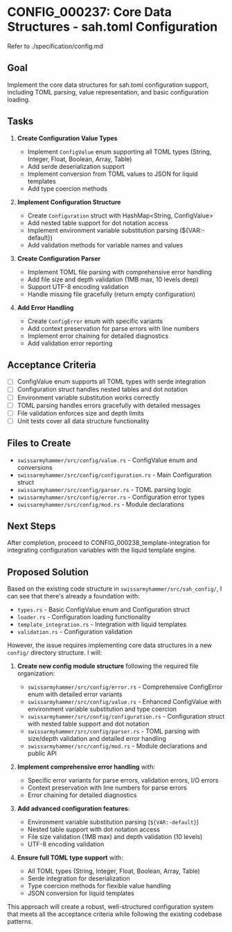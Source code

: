 # CONFIG_000237: Core Data Structures - sah.toml Configuration

Refer to ./specification/config.md

## Goal

Implement the core data structures for sah.toml configuration support, including TOML parsing, value representation, and basic configuration loading.

## Tasks

1. **Create Configuration Value Types**
   - Implement `ConfigValue` enum supporting all TOML types (String, Integer, Float, Boolean, Array, Table)
   - Add serde deserialization support
   - Implement conversion from TOML values to JSON for liquid templates
   - Add type coercion methods

2. **Implement Configuration Structure**
   - Create `Configuration` struct with HashMap<String, ConfigValue>
   - Add nested table support for dot notation access
   - Implement environment variable substitution parsing (${VAR:-default})
   - Add validation methods for variable names and values

3. **Create Configuration Parser**
   - Implement TOML file parsing with comprehensive error handling
   - Add file size and depth validation (1MB max, 10 levels deep)
   - Support UTF-8 encoding validation
   - Handle missing file gracefully (return empty configuration)

4. **Add Error Handling**
   - Create `ConfigError` enum with specific variants
   - Add context preservation for parse errors with line numbers
   - Implement error chaining for detailed diagnostics
   - Add validation error reporting

## Acceptance Criteria

- [ ] ConfigValue enum supports all TOML types with serde integration
- [ ] Configuration struct handles nested tables and dot notation
- [ ] Environment variable substitution works correctly
- [ ] TOML parsing handles errors gracefully with detailed messages
- [ ] File validation enforces size and depth limits
- [ ] Unit tests cover all data structure functionality

## Files to Create

- `swissarmyhammer/src/config/value.rs` - ConfigValue enum and conversions
- `swissarmyhammer/src/config/configuration.rs` - Main Configuration struct
- `swissarmyhammer/src/config/parser.rs` - TOML parsing logic
- `swissarmyhammer/src/config/error.rs` - Configuration error types
- `swissarmyhammer/src/config/mod.rs` - Module declarations

## Next Steps

After completion, proceed to CONFIG_000238_template-integration for integrating configuration variables with the liquid template engine.

## Proposed Solution

Based on the existing code structure in `swissarmyhammer/src/sah_config/`, I can see that there's already a foundation with:
- `types.rs` - Basic ConfigValue enum and Configuration struct
- `loader.rs` - Configuration loading functionality
- `template_integration.rs` - Integration with liquid templates
- `validation.rs` - Configuration validation

However, the issue requires implementing core data structures in a new `config/` directory structure. I will:

1. **Create new config module structure** following the required file organization:
   - `swissarmyhammer/src/config/error.rs` - Comprehensive ConfigError enum with detailed error variants
   - `swissarmyhammer/src/config/value.rs` - Enhanced ConfigValue with environment variable substitution and type coercion
   - `swissarmyhammer/src/config/configuration.rs` - Configuration struct with nested table support and dot notation
   - `swissarmyhammer/src/config/parser.rs` - TOML parsing with size/depth validation and detailed error handling
   - `swissarmyhammer/src/config/mod.rs` - Module declarations and public API

2. **Implement comprehensive error handling** with:
   - Specific error variants for parse errors, validation errors, I/O errors
   - Context preservation with line numbers for parse errors
   - Error chaining for detailed diagnostics

3. **Add advanced configuration features**:
   - Environment variable substitution parsing (`${VAR:-default}`)
   - Nested table support with dot notation access
   - File size validation (1MB max) and depth validation (10 levels)
   - UTF-8 encoding validation

4. **Ensure full TOML type support** with:
   - All TOML types (String, Integer, Float, Boolean, Array, Table)
   - Serde integration for deserialization
   - Type coercion methods for flexible value handling
   - JSON conversion for liquid templates

This approach will create a robust, well-structured configuration system that meets all the acceptance criteria while following the existing codebase patterns.